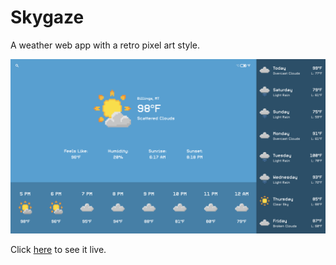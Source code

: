 # Skygaze

A weather web app with a retro pixel art style.

![Screenshot of Skygaze](/static/stargaze.png)

Click [here]("https://skygaze.ptmn.io/") to see it live.